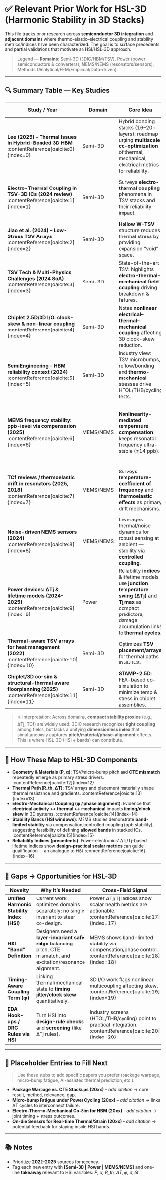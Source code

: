 # ✅ Relevant Prior Work for HSL-3D (Harmonic Stability in 3D Stacks)

This file tracks prior research across **semiconductor 3D integration** and **adjacent domains** where thermo-elastic–electrical coupling and stability metrics/indices have been characterized. The goal is to surface precedents and partial validations that motivate an HSI/HSL-3D approach.

> Legend — **Domains**: Semi-3D (3DIC/HBM/TSV), Power (power semiconductors & converters), MEMS/NEMS (resonators/sensors), Methods (Analytical/FEM/Empirical/Data-driven).

---

## 🔍 Summary Table — Key Studies

| Study / Year | Domain | Core Idea | Methods | Relevance to HSL-3D | Noted Gap |
|---|---|---|---|---|---|
| **Lee (2025) – Thermal Issues in Hybrid-Bonded 3D HBM** :contentReference[oaicite:0]{index=0} | Semi-3D | Hybrid bonding stacks (16–20+ layers): roadmap urging **multiscale co-optimization** of thermal, mechanical, electrical metrics for reliability. | Review + roadmap; synthesis of FEM/empirical studies | Directly supports **multi-physics co-design** and need for a unifying stability measure across layers. | No single **index/invariant** proposed; focuses on lever lists rather than a scalar stability band. |
| **Electro-Thermal Coupling in TSV-3D ICs (2024 review)** :contentReference[oaicite:1]{index=1} | Semi-3D | Surveys **electro-thermal coupling** phenomena in TSV stacks and their reliability impact. | Review of simulation methodologies | Confirms that electrical activity ↔ thermal fields ↔ reliability — i.e., the **coupled** nature HSL-3D targets. | Lacks a cross-domain **stability index** linking timing/jitter with thermo-mechanical stress. |
| **Jiao et al. (2024) – Low-Stress TSV Arrays** :contentReference[oaicite:2]{index=2} | Semi-3D | **Hollow W-TSV** structure reduces thermal stress by providing expansion “void” space. | Design + modeling + experiments | Structural change reduces stress “hotspots”, consistent with **moving toward a stability band**. | No generalizable **dimensionless metric** to compare stability across pitches/materials. |
| **TSV Tech & Multi-Physics Challenges (2024 SoA)** :contentReference[oaicite:3]{index=3} | Semi-3D | State-of-the-art TSV: highlights **electro-thermal-mechanical field coupling** driving breakdown & failures. | Review | Strong precedent that **multi-field coupling** is central to reliability (HSI’s raison d’être). | Stops short of proposing a **scalable index** to navigate trade-offs. |
| **Chiplet 2.5D/3D I/O: clock-skew & non-linear coupling** :contentReference[oaicite:4]{index=4} | Semi-3D | Notes **nonlinear electrical–thermal–mechanical coupling** affecting 3D clock-skew reduction. | Thesis/monograph synthesis | Ties coupling directly to **timing stability** (jitter/skew) — a core HSL-3D output. | No compact invariant to keep systems in a **safe ridge** across operating points. |
| **SemiEngineering – HBM reliability context (2024)** :contentReference[oaicite:5]{index=5} | Semi-3D | Industry view: TSV microbumps, reflow/bonding and **thermo-mechanical** stresses drive HTOL/THB/cycling tests. | Industry report | Practical driver for an HSI that unifies **design rules ↔ reliability screens**. | Lacks analytic formulation; empirical screening only. |
| **MEMS frequency stability: ppb-level via compensation (2025)** :contentReference[oaicite:6]{index=6} | MEMS/NEMS | **Nonlinearity-mediated temperature compensation** keeps resonator frequency ultra-stable (±14 ppb). | Device + control strategy | Demonstrates **“stability bands”** where thermo-elastic drift is actively controlled — a **cross-field validation** of band-limited stability. | Device-specific; not an architecture-level index. |
| **TCf reviews / thermoelastic drift in resonators (2025, 2018)** :contentReference[oaicite:7]{index=7} | MEMS/NEMS | Surveys **temperature-coefficient of frequency** and **thermoelastic effects** as primary drift mechanisms. | Reviews | Shows that **frequency/timing stability** is governed by thermo-elastic coupling; parallels timing-jitter in 3D ICs. | No cross-layer stack measure; component-scale metrics only. |
| **Noise-driven NEMS sensors (2024)** :contentReference[oaicite:8]{index=8} | MEMS/NEMS | Leverages thermal/noise dynamics for robust sensing at ambient — stability via **controlled coupling**. | Experimental + theory | Reinforces the idea that **controlled coupling** produces **predictable stability windows**. | Different regime (sensing), but conceptually supportive. |
| **Power devices: ΔTj & lifetime models (2024–2025)** :contentReference[oaicite:9]{index=9} | Power | Reliability **indices** & lifetime models use **junction temperature swing (ΔTj)** and **Tj,max** as compact predictors; damage accumulation links to **thermal cycles**. | Reviews + empirical modeling | Mature precedent for **scalar health/stability metrics** used in design & prognosis — analogous to an HSI. | Thermal-dominant; less explicit on mechanical–electrical timing links. |
| **Thermal-aware TSV arrays for heat management (2022)** :contentReference[oaicite:10]{index=10} | Semi-3D | Optimizes **TSV placement/arrays** for thermal paths in 3D ICs. | Modeling + optimization | Supports the **P (pitch) ↔ R_th ↔ stress** triad central to HSI variables. | No explicit coupling to timing/jitter behavior. |
| **Chiplet/3D co-sim & structural-thermal aware floorplanning (2025)** :contentReference[oaicite:11]{index=11} | Semi-3D | **STAMP-2.5D**: FEA-based co-simulation to minimize temp & stress in chiplet assemblies. | FEA + optimization | Operationalizes multi-physics design loops that an HSI could **steer**. | Still lacks a cross-case **dimensionless invariant**. |

> ✳️ Interpretation: Across domains, **compact stability proxies** (e.g., ΔTj, TCf) are widely used. 3DIC research recognizes **tight coupling** among fields, but lacks a unifying **dimensionless index** that simultaneously captures **pitch/material/phase-alignment** effects. This is where HSL-3D (HSI + bands) can contribute.

---

## 🧪 How These Map to HSL-3D Components

- **Geometry & Materials (P, α)**: TSV/micro-bump pitch and **CTE mismatch** repeatedly emerge as primary stress drivers. :contentReference[oaicite:12]{index=12}  
- **Thermal Path (R_th, ΔT)**: TSV arrays and placement materially shape thermal resistance and gradients. :contentReference[oaicite:13]{index=13}  
- **Electro-Mechanical Coupling (φ / phase alignment)**: Evidence that **electrical activity ↔ thermal ↔ mechanical** impacts **timing/clock skew** in 3D systems. :contentReference[oaicite:14]{index=14}  
- **Stability Bands (HSI windows)**: MEMS studies demonstrate **band-limited stability** via compensation/controlled coupling (ppb stability), suggesting feasibility of defining **allowed bands** in stacked ICs. :contentReference[oaicite:15]{index=15}  
- **Reliability Indices (precedents)**: Power-electronics’ ΔTj/Tj-based lifetime indices show **design-practical scalar metrics** can guide qualification — an analogue to HSI. :contentReference[oaicite:16]{index=16}

---

## 📌 Gaps → Opportunities for HSL-3D

| Novelty | Why It’s Needed | Cross-Field Signal |
|---|---|---|
| **Unified Harmonic Stability Index (HSI)** | Current work optimizes domains separately; no single invariant to steer co-design. | Power ΔTj/Tj indices show scalar health metrics are actionable. :contentReference[oaicite:17]{index=17} |
| **HSI “Band” Definition** | Designers need a **layer-invariant safe ridge** balancing pitch, CTE mismatch, and excitation/resonance alignment. | MEMS shows band-limited stability via compensation/phase control. :contentReference[oaicite:18]{index=18} |
| **Timing-Aware Coupling Term (φ)** | Linking thermal/mechanical state to **timing jitter/clock skew** quantitatively. | 3D I/O work flags nonlinear multicoupling affecting skew. :contentReference[oaicite:19]{index=19} |
| **EDA Hook-ups / DRC Rules via HSI** | Turn HSI into **design-rule checks** and **screening** (like ΔTj rules). | Industry screens (HTOL/THB/cycling) point to practical integration. :contentReference[oaicite:20]{index=20} |

---

## 🧱 Placeholder Entries to Fill Next

> Use these stubs to add specific papers you prefer (package warpage, micro-bump fatigue, AI-assisted thermal prediction, etc.).

- **Package Warpage vs. CTE Stackups (20xx)** – *add citation* → core result, method, relevance, gap.  
- **Micro-bump Fatigue under Power Cycling (20xx)** – *add citation* → links ΔT cycles to interconnect failure.  
- **Electro-Thermo-Mechanical Co-Sim for HBM (20xx)** – *add citation* → joint timing + stress outcomes.  
- **On-die Sensors for Real-time Thermal/Strain (20xx)** – *add citation* → potential feedback for staying inside HSI bands.

---

## 📚 Notes

- Prioritize **2022–2025** sources for recency.  
- Tag each new entry with **[Semi-3D | Power | MEMS/NEMS]** and one-line **takeaway** relevant to HSI variables: *P, α, R_th, ΔT, φ, σ, δt*.

